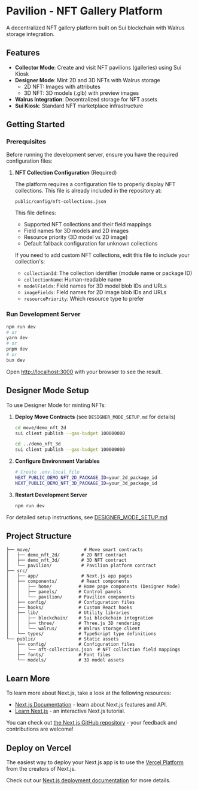 # Pavilion - NFT Gallery Platform

A decentralized NFT gallery platform built on Sui blockchain with Walrus storage integration.

## Features

- **Collector Mode**: Create and visit NFT pavilions (galleries) using Sui Kiosk
- **Designer Mode**: Mint 2D and 3D NFTs with Walrus storage
  - 2D NFT: Images with attributes
  - 3D NFT: 3D models (.glb) with preview images
- **Walrus Integration**: Decentralized storage for NFT assets
- **Sui Kiosk**: Standard NFT marketplace infrastructure

## Getting Started

### Prerequisites

Before running the development server, ensure you have the required configuration files:

1. **NFT Collection Configuration** (Required)
   
   The platform requires a configuration file to properly display NFT collections. This file is already included in the repository at:
   ```
   public/config/nft-collections.json
   ```
   
   This file defines:
   - Supported NFT collections and their field mappings
   - Field names for 3D models and 2D images
   - Resource priority (3D model vs 2D image)
   - Default fallback configuration for unknown collections

   If you need to add custom NFT collections, edit this file to include your collection's:
   - `collectionId`: The collection identifier (module name or package ID)
   - `collectionName`: Human-readable name
   - `modelFields`: Field names for 3D model blob IDs and URLs
   - `imageFields`: Field names for 2D image blob IDs and URLs
   - `resourcePriority`: Which resource type to prefer

### Run Development Server

```bash
npm run dev
# or
yarn dev
# or
pnpm dev
# or
bun dev
```

Open [http://localhost:3000](http://localhost:3000) with your browser to see the result.

## Designer Mode Setup

To use Designer Mode for minting NFTs:

1. **Deploy Move Contracts** (see `DESIGNER_MODE_SETUP.md` for details)
   ```bash
   cd move/demo_nft_2d
   sui client publish --gas-budget 100000000
   
   cd ../demo_nft_3d
   sui client publish --gas-budget 100000000
   ```

2. **Configure Environment Variables**
   ```bash
   # Create .env.local file
   NEXT_PUBLIC_DEMO_NFT_2D_PACKAGE_ID=your_2d_package_id
   NEXT_PUBLIC_DEMO_NFT_3D_PACKAGE_ID=your_3d_package_id
   ```

3. **Restart Development Server**
   ```bash
   npm run dev
   ```

For detailed setup instructions, see [DESIGNER_MODE_SETUP.md](./DESIGNER_MODE_SETUP.md)

## Project Structure

```
├── move/                    # Move smart contracts
│   ├── demo_nft_2d/        # 2D NFT contract
│   ├── demo_nft_3d/        # 3D NFT contract
│   └── pavilion/           # Pavilion platform contract
├── src/
│   ├── app/                # Next.js app pages
│   ├── components/         # React components
│   │   ├── home/          # Home page components (Designer Mode)
│   │   ├── panels/        # Control panels
│   │   └── pavilion/      # Pavilion components
│   ├── config/            # Configuration files
│   ├── hooks/             # Custom React hooks
│   ├── lib/               # Utility libraries
│   │   ├── blockchain/    # Sui blockchain integration
│   │   ├── three/         # Three.js 3D rendering
│   │   └── walrus/        # Walrus storage client
│   └── types/             # TypeScript type definitions
└── public/                # Static assets
    ├── config/            # Configuration files
    │   └── nft-collections.json  # NFT collection field mappings
    ├── fonts/             # Font files
    └── models/            # 3D model assets
```

## Learn More

To learn more about Next.js, take a look at the following resources:

- [Next.js Documentation](https://nextjs.org/docs) - learn about Next.js features and API.
- [Learn Next.js](https://nextjs.org/learn) - an interactive Next.js tutorial.

You can check out [the Next.js GitHub repository](https://github.com/vercel/next.js) - your feedback and contributions are welcome!

## Deploy on Vercel

The easiest way to deploy your Next.js app is to use the [Vercel Platform](https://vercel.com/new?utm_medium=default-template&filter=next.js&utm_source=create-next-app&utm_campaign=create-next-app-readme) from the creators of Next.js.

Check out our [Next.js deployment documentation](https://nextjs.org/docs/app/building-your-application/deploying) for more details.
